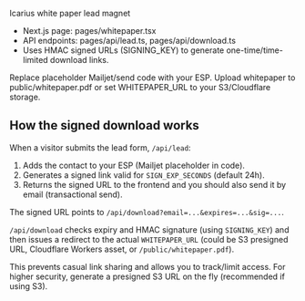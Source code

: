 Icarius white paper lead magnet

- Next.js page: pages/whitepaper.tsx
- API endpoints: pages/api/lead.ts, pages/api/download.ts
- Uses HMAC signed URLs (SIGNING_KEY) to generate one-time/time-limited download links.

Replace placeholder Mailjet/send code with your ESP. Upload whitepaper to public/whitepaper.pdf or set WHITEPAPER_URL to your S3/Cloudflare storage.

## How the signed download works

When a visitor submits the lead form, `/api/lead`:

1. Adds the contact to your ESP (Mailjet placeholder in code).
2. Generates a signed link valid for `SIGN_EXP_SECONDS` (default 24h).
3. Returns the signed URL to the frontend and you should also send it by email (transactional send).

The signed URL points to `/api/download?email=...&expires=...&sig=...`.

`/api/download` checks expiry and HMAC signature (using `SIGNING_KEY`) and then issues a redirect to the actual `WHITEPAPER_URL` (could be S3 presigned URL, Cloudflare Workers asset, or `/public/whitepaper.pdf`).

This prevents casual link sharing and allows you to track/limit access. For higher security, generate a presigned S3 URL on the fly (recommended if using S3).
